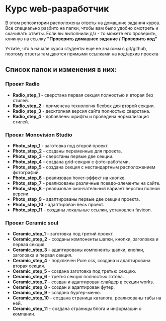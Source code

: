 # Курс web-разработчик

В этом репозитории расположены ответы на домашние задания курса. Все специально разбито на папки, чтобы вам было удобно смотреть и скачивать ответы.
Если вы выполнили д/з - то можете его проверить, кликнув на ссылку **"Проверить домашнее задание / Проверить код"**

Учтите, что в начале курса студенты еще не знакомы с git/github, поэтому ответы там даются прямыми ссылками на код/архив проекта

## Список папок и изменения в них:

### Проект Radio

- **Radio_step_1** - сверстана первая секция полностью и вторая без стилей.
- **Radio_step_2** - применена технология flexbox для второй секции.
- **Radio_step_3** - десктопная версия сайта полностью сверстана.
- **Radio_step_4** - добавлены шрифты и проведена нормализация стилей.

### Проект Monovision Studio

- **Photo_step_1** - заготовка под второй проект.
- **Photo_step_2** - созданы переменные для проекта.
- **Photo_step_3** - сверстаны первые две секции.
- **Photo_step_4** - создана grid-секция с фото-работами.
- **Photo_step_5** - создана секция с нестандартным расположением фотографий.
- **Photo_step_6** - реализован hover-эффект на кнопке.
- **Photo_step_7** - реализованы различные псевдо-элементы на сайте.
- **Photo_step_8** - реализован окончательный вариант верстки полной версии.
- **Photo_step_9** - адаптированы первые две секции проекта.
- **Photo_step_10** - адаптирован весь проект.
- **Photo_step_11** - созданы локальные ссылки, установлен favicon.

### Проект Ceramic soul

- **Ceramic_step_1** - заготовка под третий проект.
- **Ceramic_step_2** - созданы компоненты шапки, кнопки, заголовка и первая секция.
- **Ceramic_step_3** - адаптированы компоненты шапки, кнопки, заголовка и первая секция.
- **Ceramic_step_4** - подключен Pure css, создана и адаптирована вторая секция.
- **Ceramic_step_5** - создана заготовка под третью секцию.
- **Ceramic_step_6** - третья секция полностью готова.
- **Ceramic_step_7** - создан и адаптирован слайдер в секции works.
- **Ceramic_step_8** - создан и адаптирован футер.
- **Ceramic_step_9** - создано бургер-меню.
- **Ceramic_step_10** - создана страница каталога, реализованы табы на ней.
- **Ceramic_step_11** - создана страницы блога и информации о компании.
